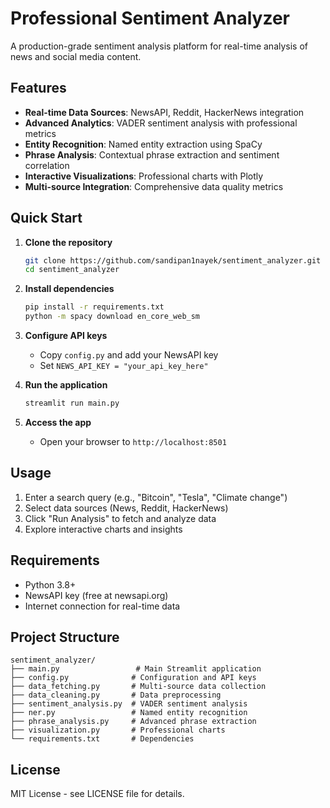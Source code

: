 # Professional Sentiment Analyzer

A production-grade sentiment analysis platform for real-time analysis of news and social media content.

## Features

- **Real-time Data Sources**: NewsAPI, Reddit, HackerNews integration
- **Advanced Analytics**: VADER sentiment analysis with professional metrics
- **Entity Recognition**: Named entity extraction using SpaCy
- **Phrase Analysis**: Contextual phrase extraction and sentiment correlation
- **Interactive Visualizations**: Professional charts with Plotly
- **Multi-source Integration**: Comprehensive data quality metrics

## Quick Start

1. **Clone the repository**
   ```bash
   git clone https://github.com/sandipan1nayek/sentiment_analyzer.git
   cd sentiment_analyzer
   ```

2. **Install dependencies**
   ```bash
   pip install -r requirements.txt
   python -m spacy download en_core_web_sm
   ```

3. **Configure API keys**
   - Copy `config.py` and add your NewsAPI key
   - Set `NEWS_API_KEY = "your_api_key_here"`

4. **Run the application**
   ```bash
   streamlit run main.py
   ```

5. **Access the app**
   - Open your browser to `http://localhost:8501`

## Usage

1. Enter a search query (e.g., "Bitcoin", "Tesla", "Climate change")
2. Select data sources (News, Reddit, HackerNews)
3. Click "Run Analysis" to fetch and analyze data
4. Explore interactive charts and insights

## Requirements

- Python 3.8+
- NewsAPI key (free at newsapi.org)
- Internet connection for real-time data

## Project Structure

```
sentiment_analyzer/
├── main.py                 # Main Streamlit application
├── config.py              # Configuration and API keys
├── data_fetching.py       # Multi-source data collection
├── data_cleaning.py       # Data preprocessing
├── sentiment_analysis.py  # VADER sentiment analysis
├── ner.py                 # Named entity recognition
├── phrase_analysis.py     # Advanced phrase extraction
├── visualization.py       # Professional charts
└── requirements.txt       # Dependencies
```

## License

MIT License - see LICENSE file for details.
